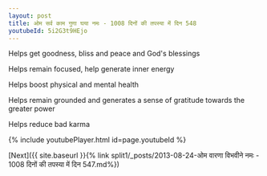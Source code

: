 ```yaml
---
layout: post
title: ओम सर्व काम गुणा घया नमः - 1008 दिनों की तपस्या में दिन 548
youtubeId: 5i2G3t9HEjo
---
```

 
 
Helps get goodness, bliss and peace and God's blessings
 
Helps remain focused, help generate inner energy 
 
Helps boost physical and mental health 
 
Helps remain grounded and generates a sense of gratitude towards the greater power 
 
Helps reduce bad karma
 
 
 
 


{% include youtubePlayer.html id=page.youtubeId %}
 
[Next]({{ site.baseurl }}{% link  split1/_posts/2013-08-24-ओम वारणा विभवीने नमः - 1008 दिनों की तपस्या में दिन 547.md%})
 
